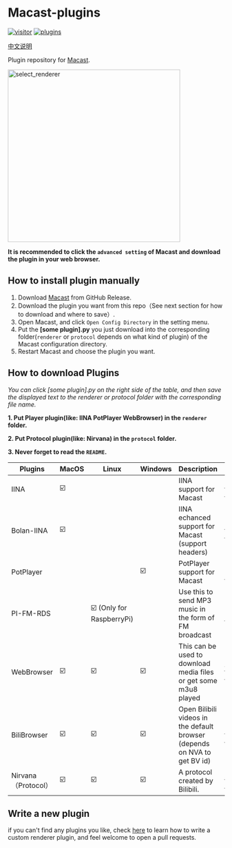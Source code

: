 # Macast-plugins
[![visitor](https://visitor-badge.deta.dev/badge?page_id=xfangfang.Macast-plugins)](https://github.com/xfangfang/Macast-plugins)
[![plugins](https://shields-staging.herokuapp.com/github/directory-file-count/xfangfang/Macast-plugins?type=dir&label=plugins)](https://github.com/xfangfang/Macast-plugins/search?q=extension%3Apy)

[中文说明](https://github.com/xfangfang/Macast-plugins/blob/main/README_ZH.md)

Plugin repository for [Macast](https://github.com/xfangfang/Macast/).  

<img align="center" width="400" src="https://xfangfang.github.io/assets/img/macast/select_renderer.png" alt="select_renderer" height="auto"/>

**It is recommended to click the `advanced setting` of Macast and download the plugin in your web browser.**

## How to install plugin manually

  1. Download [Macast](https://github.com/xfangfang/Macast/) from GitHub Release.
  2. Download the plugin you want from this repo（See next section for how to download and where to save）.
  3. Open Macast, and click `Open Config Directory` in the setting menu.
  4. Put the **[some plugin].py** you just download into the corresponding folder(`renderer` or `protocol` depends on what kind of plugin) of the Macast configuration directory.
  5. Restart Macast and choose the plugin you want.

## How to download Plugins

*You can click [some plugin].py on the right side of the table, and then save the displayed text to the renderer or protocol folder with the corresponding file name.*

**1. Put Player plugin(like: IINA PotPlayer WebBrowser) in the `renderer` folder.**

**2. Put Protocol plugin(like: Nirvana) in the `protocol` folder.**

**3. Never forget to read the `README`.**

| Plugins    | MacOS | Linux                    | Windows | Description                                                  | Links                                                        |
| ---------- | ----- | ------------------------ | ------- | ------------------------------------------------------------ | ------------------------------------------------------------ |
| IINA       | ☑️     |                          |         | IINA support for Macast                                      | [iina.py](https://raw.githubusercontent.com/xfangfang/Macast-plugins/main/iina/iina.py)  [README](https://github.com/xfangfang/Macast-plugins/tree/main/iina) |
| Bolan-IINA      | ☑️     |                          |         | IINA echanced support for Macast (support headers)      | [bolan-iina.py](https://raw.githubusercontent.com/RebornQ/Macast-plugins/main/bolan-iina/bolan-iina.py)  [README](https://github.com/RebornQ/Macast-plugins/tree/main/bolan-iina) |
| PotPlayer  |       |                          | ☑️       | PotPlayer support for Macast                                 | [potplayer.py](https://raw.githubusercontent.com/xfangfang/Macast-plugins/main/potplayer/potplayer.py)  [README](https://github.com/xfangfang/Macast-plugins/tree/main/potplayer) |
| PI-FM-RDS  |       | ☑️ (Only for RaspberryPi) |         | Use this to send MP3 music in the form of FM broadcast       | [pi_fm.py](https://raw.githubusercontent.com/xfangfang/Macast-plugins/main/pi-fm-rds/pi_fm.py)  [README](https://github.com/xfangfang/Macast-plugins/tree/main/pi-fm-rds) |
| WebBrowser | ☑️     | ☑️                        | ☑️       | This can be used to download media files or get some m3u8 played | [web.py](https://raw.githubusercontent.com/xfangfang/Macast-plugins/main/web/web.py)  [README](https://github.com/xfangfang/Macast-plugins/tree/main/web) |
| BiliBrowser | ☑️     | ☑️                        | ☑️       | Open Bilibili videos in the default browser (depends on NVA to get BV id) | [bilibrowser.py](https://raw.githubusercontent.com/pasical/Macast-plugins/main/bilibrowser/bilibrowser.py)  [README](https://github.com/pasical/Macast-plugins/tree/main/bilibrowser) |
| Nirvana（Protocol） | ☑️     | ☑️                        | ☑️       | A protocol created by Bilibili. | [nirvana.py](https://raw.githubusercontent.com/xfangfang/Macast-plugins/main/nirvana/nirvana.py)  [README](https://github.com/xfangfang/Macast-plugins/tree/main/nirvana) |


## Write a new plugin

if you can't find any plugins you like, check [here](https://github.com/xfangfang/Macast/wiki/Custom-Renderer) to learn how to write a custom renderer plugin, and feel welcome to open a pull requests.

